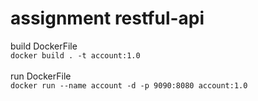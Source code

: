 # assignment restful-api

build DockerFile<br>
```docker build . -t account:1.0```
<br>
<br>
run DockerFile<br>
```docker run --name account -d -p 9090:8080 account:1.0```
